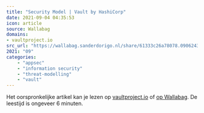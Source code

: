 ```yaml
---
title: "Security Model | Vault by HashiCorp"
date: 2021-09-04 04:35:53
icon: article
source: Wallabag
domains:
- vaultproject.io
src_url: "https://wallabag.sanderdorigo.nl/share/61333c26a78078.09062437"
2021: "09"
categories:
    - "appsec"
    - "information security"
    - "threat-modelling"
    - "vault"
---
```

Het oorspronkelijke artikel kan je lezen op [vaultproject.io](https://www.vaultproject.io/docs/internals/security) of [op Wallabag](https://wallabag.sanderdorigo.nl/share/61333c26a78078.09062437). De leestijd is ongeveer 6 minuten.